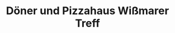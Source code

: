 ---
title: "Döner und Pizzahaus Wißmarer Treff"
url: /wettenberg/doener-und-pizzahaus-wissmarer-treff/
---